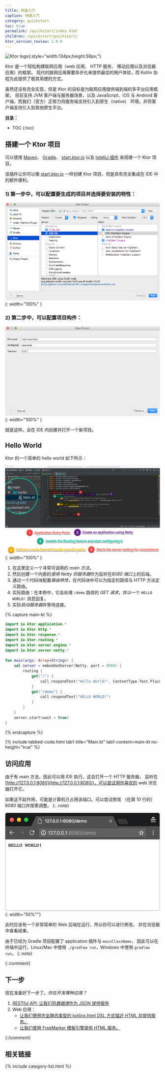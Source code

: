 ```yaml
---
title: 快速入门
caption: 快速入门
category: quickstart
toc: true
permalink: /quickstart/index.html
children: /quickstart/quickstart/
ktor_version_review: 1.0.0
---
```


![Ktor logo](/assets/images/ktor_logo.svg){:style="width:134px;height:56px;"}
 
Ktor 是一个轻松构建联网应用（web 应用、 HTTP 服务、 移动应用以及浏览器应用）的框架。
现代的联网应用需要异步化来提供最佳的用户体验，而 Kotlin 协程为此提供了<!--
-->极其简便的方式。

虽然还没有完全实现，但是 Ktor 的目标是为联网应用提供端到端的多平台应用框架。
目前支持 JVM 客户端与服务器场景，以及 JavaScript、iOS 与 Android 客户端，而我们（官方）正努力将服务端支持引入到原生（native）
环境，并将客户端支持引入到其他原生平台。

**目录：**

* TOC
{:toc}

## 搭建一个 Ktor 项目

可以使用 [Maven](/quickstart/quickstart/maven.html)、 [Gradle](/quickstart/quickstart/gradle.html)、 [start.ktor.io](/quickstart/generator.html#) 以及 [IntelliJ 插件](/quickstart/quickstart/intellij-idea.html) 来搭建一个 Ktor 项目。

该插件让你可以像 [start.ktor.io](/quickstart/generator.html#) 一样创建 Ktor 项目，但是具有完全集成在 IDE 中的额外便利。

### 1) 第一步中，可以配置要生成的项目并选择要安装的特性：
![](/quickstart/quickstart/intellij-idea/plugin/ktor-plugin-1.png){: width="100%" }

### 2) 第二步中，可以配置项目构件：
![](/quickstart/quickstart/intellij-idea/plugin/ktor-plugin-2.png){: width="100%" }

就是这样。会在 IDE 内创建并打开一个新项目。

## Hello World

Ktor 的一个简单的 hello world 如下所示：

![Ktor Hello World](/quickstart/1/ktor_hello_world_main.png){: width="100%" }

1. 在这里定义一个寻常可调用的 *main 方法*。
2. 然后创建一个内嵌的*使用 Netty 的服务器*作为监听在*8080 端口*上的后端。
3. 通过一个代码块配置*路由特性*，在代码块中可以为指定的路径与 HTTP 方法定义路由。
4. 实际路由：在本例中，它会处理 `/demo` 路径的 *GET 请求*，并以一个 `HELLO WORLD!` 消息回复。
5. 实际*启动服务器*并等待连接。

{% capture main-kt %}
```kotlin
import io.ktor.application.*
import io.ktor.http.*
import io.ktor.response.*
import io.ktor.routing.*
import io.ktor.server.engine.*
import io.ktor.server.netty.*

fun main(args: Array<String>) {
    val server = embeddedServer(Netty, port = 8080) {
        routing {
            get("/") {
                call.respondText("Hello World!", ContentType.Text.Plain)
            }
            get("/demo") {
                call.respondText("HELLO WORLD!")
            }
        }
    }
    server.start(wait = true)
}
```
{% endcapture %}

{% include tabbed-code.html
    tab1-title="Main.kt" tab1-content=main-kt
    no-height="true"
%}


## 访问应用

由于有 main 方法，因此可以用 IDE 执行。这会打开一个 HTTP 服务器，
监听在 [http://127.0.0.1:8080](http://127.0.0.1:8080/)，可以尝试用你喜欢的 web 浏览器打开它。

如果这不起作用，可能是计算机已占用该端口。可以尝试修改
（在第 10 行的）8080 端口并按需调整。
{: .note}

![Ktor Hello World Browser](/quickstart/1/screenshot.png){: width="50%""}

此时应该有一个非常简单的 Web 后端在运行，所以你可以进行修改，
并在浏览器中查看结果。

由于已经为 Gradle 项目配置了 application 插件与 `mainClassName`，
因此可以在终端中运行，Linux/Mac 中使用 `./gradlew run`，Windows 中使用 `gradlew run`。
{:.note}

{::comment}
## 下一步

现在准备好下一步了。*你在开发哪种应用？*

1. [RESTful API: 让我们将*数据类*作为 JSON 提供服务](/quickstart/restful.html)
2. Web 应用：
    * [让我们使用完全静态类型的 kotlinx.html DSL 方式描述 HTML 并提供服务。](/quickstart/html-dsl.html)
    * [让我们使用 FreeMarker 模板引擎提供 HTML 服务。](/quickstart/html-freemarker.html)
    
{:/comment}

## 相关链接

{% include category-list.html %}
